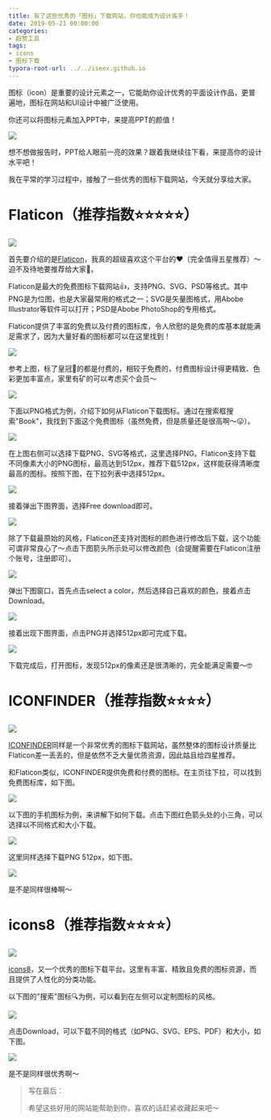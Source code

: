 ```yaml
---
title: 有了这些优秀的「图标」下载网站，你也能成为设计高手！
date: 2019-05-21 00:00:00
categories:
- 超赞工具
tags:
- icons
- 图标下载
typora-root-url: ../../iseex.github.io
---
```


图标（icon）是重要的设计元素之一，它能助你设计优秀的平面设计作品，更普遍地，图标在网站和UI设计中被广泛使用。

你还可以将图标元素加入PPT中，来提高PPT的颜值！

![](/assets/images/posts/Tools/27630.gif)

想不想做报告时，PPT给人眼前一亮的效果？跟着我继续往下看，来提高你的设计水平吧！

我在平常的学习过程中，接触了一些优秀的图标下载网站，今天就分享给大家。

# Flaticon（推荐指数⭐️⭐️⭐️⭐️⭐️）

![](/assets/images/posts/Tools/flaticon.png)

首先要介绍的是[Flaticon](https://www.flaticon.com)，我真的超级喜欢这个平台的♥︎（完全值得五星推荐）～迫不及待地要推荐给大家🤫。

Flaticon是最大的免费图标下载网站👍，支持PNG、SVG、PSD等格式。其中PNG是为位图，也是大家最常用的格式之一；SVG是矢量图格式，用Abobe Illustrator等软件可以打开；PSD是Abobe PhotoShop的专用格式。

Flaticon提供了丰富的免费以及付费的图标库，令人欣慰的是免费的库基本就能满足需求了，因为大量好看的图标都可以在这里找到！

![](/assets/images/posts/Tools/flaticon-paid.png)

参考上图，标了皇冠👑的都是付费的，相较于免费的，付费图标设计得更精致、色彩更加丰富点，家里有矿的可以考虑买个会员～

![](/assets/images/posts/Tools/Nz6KMAbp.gif)



下面以PNG格式为例，介绍下如何从Flaticon下载图标。通过在搜索框搜索"Book"，我找到下面这个免费图标（虽然免费，但是质量还是很高啊～😛）。

![](/assets/images/posts/Tools/flaticon-book.png)

在上图右侧可以选择下载PNG、SVG等格式，这里选择PNG。Flaticon支持下载不同像素大小的PNG图标，最高达到512px，推荐下载512px，这样能获得清晰度最高的图标。按照下图，在下拉列表中选择512px。

![](/assets/images/posts/Tools/flaticon-px.png)

接着弹出下图界面，选择Free download即可。

![](/assets/images/posts/Tools/flaticon-download.png)

除了下载最原始的风格，Flaticon还支持对图标的颜色进行修改后下载，这个功能可谓非常良心了～点击下图箭头所示处可以修改颜色（会提醒需要在Flaticon注册个账号，注册即可）。

![](/assets/images/posts/Tools/flaticon-color-button.png)

弹出下图窗口，首先点击select a color，然后选择自己喜欢的颜色，接着点击Download。

![](/assets/images/posts/Tools/flaticon-select-color.png)

接着出现下图界面，点击PNG并选择512px即可完成下载。

![](/assets/images/posts/Tools/flaticon-color-download.png)

下载完成后，打开图标，发现512px的像素还是很清晰的，完全能满足需要～🤓

# ICONFINDER（推荐指数⭐️⭐️⭐️⭐️）

![](/assets/images/posts/Tools/iconfinder.png)

[ICONFINDER](https://www.iconfinder.com)同样是一个非常优秀的图标下载网站，虽然整体的图标设计质量比Flaticon差一丢丢的，但是依然不乏大量优质资源，因此姑且给四星推荐。

和Flaticon类似，ICONFINDER提供免费和付费的图标。在主页往下拉，可以找到免费图标库，如下图。

![](/assets/images/posts/Tools/iconfinder-free-icon.png)

以下图的手机图标为例，来讲解下如何下载。点击下图红色箭头处的小三角，可以选择以不同格式和大小下载。

![](/assets/images/posts/Tools/iconfinder-phone-icon.png)

这里同样选择下载PNG 512px，如下图。

![](/assets/images/posts/Tools/iconfinder-512px.png)

是不是同样很棒啊～

# icons8（推荐指数⭐️⭐️⭐️⭐️）

![](/assets/images/posts/Tools/icons8.png)

[icons8](https://icons8.com)，又一个优秀的图标下载平台。这里有丰富、精致且免费的图标资源，而且提供了人性化的分类功能。

以下图的"搜索"图标🔍为例，可以看到在左侧可以定制图标的风格。

![](/assets/images/posts/Tools/icons8-search-icon.png)

点击Download，可以下载不同的格式（如PNG、SVG、EPS、PDF）和大小，如下图。

![](/assets/images/posts/Tools/icons8-search-download.png)

是不是同样很优秀啊～

> 写在最后：
>
> 希望这些好用的网站能帮助到你，喜欢的话赶紧收藏起来吧～